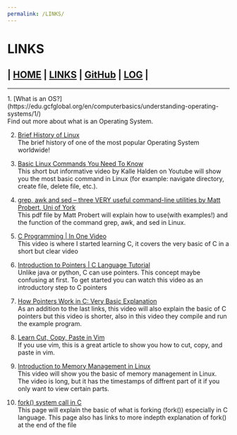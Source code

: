 ```yaml
---
permalink: /LINKS/
---
```


# LINKS
## | [HOME](https://johanesrakatn.github.io/os212/)        | [LINKS](https://johanesrakatn.github.io/os212/LINKS)           | [GitHub](https://github.com/johanesrakatn/os212)  |       [LOG](https://github.com/johanesrakatn/os212/blob/1f49d4b3bea037896301af05fe3cc4ca94b52695/TXT/mylog.txt) |

<hr>
1. [What is an OS?](https://edu.gcfglobal.org/en/computerbasics/understanding-operating-systems/1/)<br>
   Find out more about what is an Operating System.
   

   
2. [Brief History of Linux](https://www.oreilly.com/library/view/running-linux-third/156592469X/ch01s02.html)<br>
   The brief history of one of the most popular Operating System worldwide!



3. [Basic Linux Commands You Need To Know](https://www.youtube.com/watch?v=J2zquYPJbWY)<br>
   This short but informative video by Kalle Halden on Youtube will show you the most basic command in Linux (for example:
   navigate directory, create file, delete file, etc.).



4. [grep, awk and sed – three VERY useful command-line utilities by Matt Probert, Uni of York ](https://www-users.york.ac.uk/~mijp1/teaching/2nd_year_Comp_Lab/guides/grep_awk_sed.pdf)<br>
   This pdf file by Matt Probert will explain how to use(with examples!) and the function of the command grep, awk, and sed in Linux.



5. [C Programming | In One Video](https://www.youtube.com/watch?v=3lQEunpmtRA)<br>
   This video is where I started learning C, it covers the very basic of C in a short but clear video

6. [Introduction to Pointers | C Language Tutorial](https://www.youtube.com/watch?v=sY-s7O0FiYE)<br>
   Unlike java or python, C can use pointers. This concept maybe confusing at first. To get started you can watch this video as an introductory step to C pointers

7. [How Pointers Work in C: Very Basic Explanation](https://www.youtube.com/watch?v=tIIFetrGAdc)<br>
   As an addition to the last links, this video will also explain the basic of C pointers but this video is shorter, also in this video they compile and run the example program.

8. [Learn Cut, Copy, Paste in Vim](https://vim.fandom.com/wiki/Copy,_cut_and_paste)<br>
   If you use vim, this is a great article to show you how to cut, copy, and paste in vim.

9. [Introduction to Memory Management in Linux](https://www.youtube.com/watch?v=7aONIVSXiJ8)<br>
   This video will show you the basic of memory management in Linux. The video is long, but it has the timestamps of diffrent part of it if you only want to view certain parts.

10. [fork() system call in C](https://www.geeksforgeeks.org/fork-system-call/)<br> This page will explain the basic of what is forking (fork()) especially in C language. This page also has links to more indepth explanation of fork() at the end of the file

